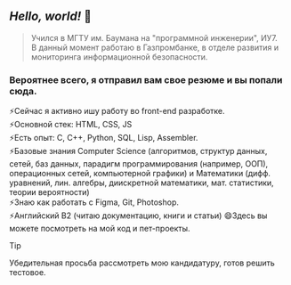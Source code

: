 ## *Hello, world!* 👋
> Учился в МГТУ им. Баумана на "программной инженерии", ИУ7. <br>
> В данный момент работаю в Газпромбанке, в отделе развития и мониторинга информационной безопасности.

### Вероятнее всего, я отправил вам свое резюме и вы попали сюда.
⚡Сейчас я активно ишу работу во front-end разработке.<br>
⚡Основной стек: HTML, CSS, JS<br>
⚡Есть опыт: C, C++, Python, SQL, Lisp, Assembler.<br>
⚡Базовые знания Computer Science (алгоритмов, структур данных, сетей, баз данных, парадигм программирования (например, ООП), операционных сетей, компьютерной графики) и Математики (дифф. уравнений, лин. алгебры, диискретной математики, мат. статистики, теории вероятности)<br>
⚡Знаю как работать с Figma, Git, Photoshop.<br>
⚡Английский B2 (читаю документацию, книги и статьи)
😄Здесь вы можете посмотреть на мой код и пет-проекты.

> [!TIP]
> Убедительная просьба рассмотреть мою кандидатуру, готов решить тестовое.
<!--
**trshmdo/trshmdo** is a ✨ _special_ ✨ repository because its `README.md` (this file) appears on your GitHub profile.

Here are some ideas to get you started:

- 🔭 I’m currently working on ...
- 🌱 I’m currently learning ...
- 👯 I’m looking to collaborate on ...
- 🤔 I’m looking for help with ...
- 💬 Ask me about ...
- 📫 How to reach me: ...
- 😄 Pronouns: ...
- ⚡ Fun fact: ...
-->
